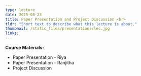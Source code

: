 ```yaml
---
type: lecture
date: 2025-05-23
title: Paper Presentation and Project Discussion <br> 
tldr: "Short text to describe what this lecture is about."
thumbnail: /static_files/presentations/lec.jpg
links: 
---
```

**Course Materials:**
- Paper Presentation - Riya
- Paper Presentation - Ranjitha
- Project Discussion
